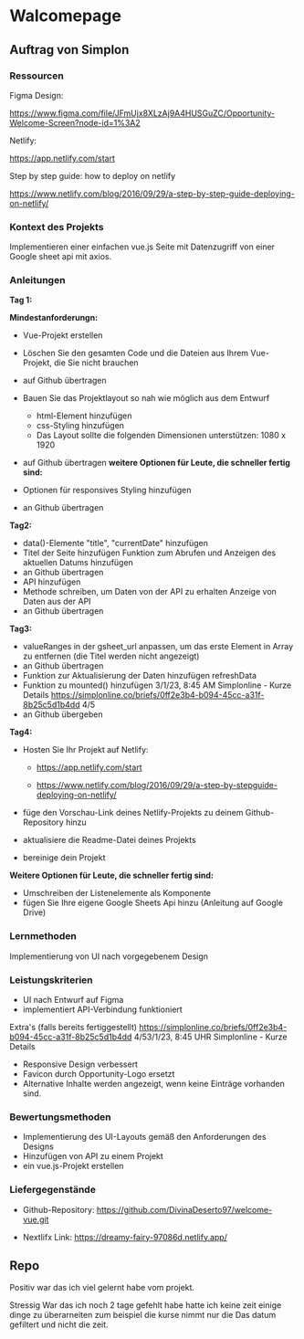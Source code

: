 # Walcomepage

## Auftrag von Simplon

### Ressourcen

Figma Design:

https://www.figma.com/file/JFmUjx8XLzAj9A4HUSGuZC/Opportunity-Welcome-Screen?node-id=1%3A2

Netlify:

https://app.netlify.com/start

Step by step guide: how to deploy on netlify

https://www.netlify.com/blog/2016/09/29/a-step-by-step-guide-deploying-on-netlify/

### Kontext des Projekts

Implementieren einer einfachen vue.js Seite mit Datenzugriff von einer Google
sheet api mit axios.

### Anleitungen

**Tag 1:**

**Mindestanforderungn:**

* Vue-Projekt erstellen
* Löschen Sie den gesamten Code und die Dateien aus Ihrem Vue-Projekt, die Sie
nicht brauchen
* auf Github übertragen

* Bauen Sie das Projektlayout so nah wie möglich aus dem Entwurf
    * html-Element hinzufügen
    * css-Styling hinzufügen
    * Das Layout sollte die folgenden Dimensionen unterstützen: 1080 x 1920
* auf Github übertragen
**weitere Optionen für Leute, die schneller fertig sind:**
* Optionen für responsives Styling hinzufügen
* an Github übertragen


**Tag2:**

* data()-Elemente "title", "currentDate" hinzufügen
* Titel der Seite hinzufügen
Funktion zum Abrufen und Anzeigen des aktuellen Datums hinzufügen
* an Github übertragen
* API hinzufügen
* Methode schreiben, um Daten von der API zu erhalten
Anzeige von Daten aus der API
* an Github übertragen

**Tag3:**

* valueRanges in der gsheet_url anpassen, um das erste Element in
Array zu entfernen (die Titel werden nicht angezeigt)
* an Github übertragen
* Funktion zur Aktualisierung der Daten hinzufügen
refreshData
* Funktion zu mounted() hinzufügen
3/1/23, 8:45 AM Simplonline - Kurze Details
https://simplonline.co/briefs/0ff2e3b4-b094-45cc-a31f-8b25c5d1b4dd 4/5
* an Github übergeben

**Tag4:**

* Hosten Sie Ihr Projekt auf Netlify:

    - https://app.netlify.com/start

    - https://www.netlify.com/blog/2016/09/29/a-step-by-stepguide-deploying-on-netlify/
* füge den Vorschau-Link deines Netlify-Projekts zu deinem Github-Repository hinzu
* aktualisiere die Readme-Datei deines Projekts
* bereinige dein Projekt

**Weitere Optionen für Leute, die schneller fertig sind:**

* Umschreiben der Listenelemente als Komponente
* fügen Sie Ihre eigene Google Sheets Api hinzu (Anleitung auf
Google Drive)

### Lernmethoden

Implementierung von UI nach vorgegebenem Design

### Leistungskriterien

* UI nach Entwurf auf Figma
* implementiert
API-Verbindung funktioniert

Extra's (falls bereits fertiggestellt)
https://simplonline.co/briefs/0ff2e3b4-b094-45cc-a31f-8b25c5d1b4dd
4/53/1/23, 8:45 UHR
Simplonline - Kurze Details
* Responsive Design verbessert
* Favicon durch Opportunity-Logo ersetzt
* Alternative Inhalte werden angezeigt, wenn keine Einträge vorhanden sind.

### Bewertungsmethoden

* Implementierung des UI-Layouts gemäß den Anforderungen des Designs
* Hinzufügen von API zu einem Projekt
* ein vue.js-Projekt erstellen

### Liefergegenstände

* Github-Repository:
https://github.com/DivinaDeserto97/welcome-vue.git

* Nextlifx Link:
https://dreamy-fairy-97086d.netlify.app/

## Repo

Positiv war das ich viel gelernt habe vom projekt.

Stressig War das ich noch 2 tage gefehlt habe hatte ich keine zeit einige dinge zu überarneiten zum beispiel die kurse nimmt nur die Das datum gefiltert und nicht die zeit.
